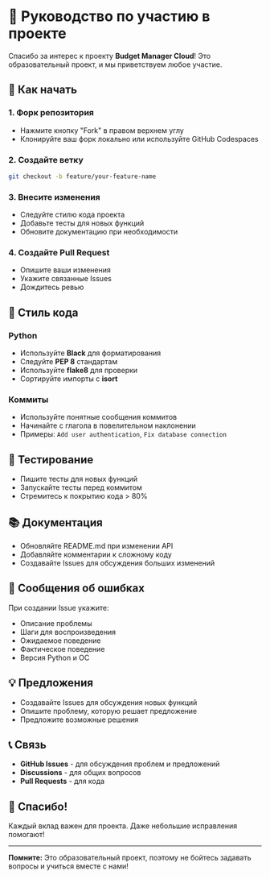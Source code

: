 # 🤝 Руководство по участию в проекте

Спасибо за интерес к проекту **Budget Manager Cloud**! Это образовательный проект, и мы приветствуем любое участие.

## 🚀 Как начать

### 1. Форк репозитория
- Нажмите кнопку "Fork" в правом верхнем углу
- Клонируйте ваш форк локально или используйте GitHub Codespaces

### 2. Создайте ветку
```bash
git checkout -b feature/your-feature-name
```

### 3. Внесите изменения
- Следуйте стилю кода проекта
- Добавьте тесты для новых функций
- Обновите документацию при необходимости

### 4. Создайте Pull Request
- Опишите ваши изменения
- Укажите связанные Issues
- Дождитесь ревью

## 📝 Стиль кода

### Python
- Используйте **Black** для форматирования
- Следуйте **PEP 8** стандартам
- Используйте **flake8** для проверки
- Сортируйте импорты с **isort**

### Коммиты
- Используйте понятные сообщения коммитов
- Начинайте с глагола в повелительном наклонении
- Примеры: `Add user authentication`, `Fix database connection`

## 🧪 Тестирование

- Пишите тесты для новых функций
- Запускайте тесты перед коммитом
- Стремитесь к покрытию кода > 80%

## 📚 Документация

- Обновляйте README.md при изменении API
- Добавляйте комментарии к сложному коду
- Создавайте Issues для обсуждения больших изменений

## 🐛 Сообщения об ошибках

При создании Issue укажите:
- Описание проблемы
- Шаги для воспроизведения
- Ожидаемое поведение
- Фактическое поведение
- Версия Python и ОС

## 💡 Предложения

- Создавайте Issues для обсуждения новых функций
- Опишите проблему, которую решает предложение
- Предложите возможные решения

## 📞 Связь

- **GitHub Issues** - для обсуждения проблем и предложений
- **Discussions** - для общих вопросов
- **Pull Requests** - для кода

## 🎉 Спасибо!

Каждый вклад важен для проекта. Даже небольшие исправления помогают!

---

**Помните:** Это образовательный проект, поэтому не бойтесь задавать вопросы и учиться вместе с нами!
